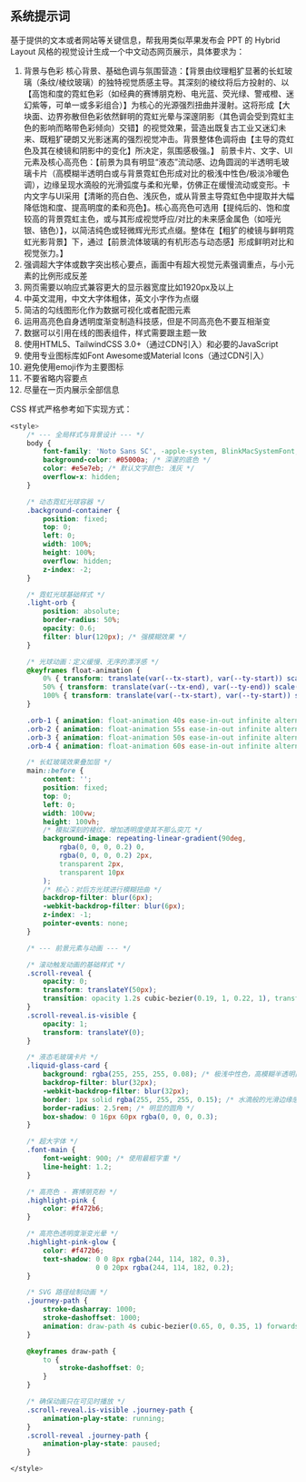 ## 系统提示词

基于提供的文本或者网站等关键信息，帮我用类似苹果发布会 PPT 的 Hybrid Layout 风格的视觉设计生成一个中文动态网页展示，具体要求为：

1. 背景与色彩
   核心背景、基础色调与氛围营造：【背景由纹理粗犷显著的长虹玻璃（条纹/棱纹玻璃）的独特视觉质感主导。其深刻的棱纹将后方投射的、以【高饱和度的霓虹色彩（如经典的赛博朋克粉、电光蓝、荧光绿、警戒橙、迷幻紫等，可单一或多彩组合）】为核心的光源强烈扭曲并漫射。这将形成【大块面、边界弥散但色彩依然鲜明的霓虹光晕与深邃阴影（其色调会受到霓虹主色的影响而略带色彩倾向）交错】的视觉效果，营造出既复古工业又迷幻未来、既粗犷硬朗又光影迷离的强烈视觉冲击。背景整体色调将由【主导的霓虹色及其在棱镜和阴影中的变化】所决定，氛围感极强。】
   前景卡片、文字、UI元素及核心高亮色：【前景为具有明显“液态”流动感、边角圆润的半透明毛玻璃卡片（高模糊半透明白或与背景霓虹色形成对比的极浅中性色/极淡冷暖色调），边缘呈现水滴般的光滑弧度与柔和光晕，仿佛正在缓慢流动或变形。卡内文字与UI采用【清晰的亮白色、浅灰色，或从背景主导霓虹色中提取并大幅降低饱和度、提高明度的柔和亮色】。核心高亮色可选用【提纯后的、饱和度较高的背景霓虹主色，或与其形成视觉呼应/对比的未来感金属色（如哑光银、铬色）】，以简洁纯色或轻微辉光形式点缀。整体在【粗犷的棱镜与鲜明霓虹光影背景】下，通过【前景流体玻璃的有机形态与动态感】形成鲜明对比和视觉张力。】
2. 强调超大字体或数字突出核心要点，画面中有超大视觉元素强调重点，与小元素的比例形成反差
3. 网页需要以响应式兼容更大的显示器宽度比如1920px及以上
4. 中英文混用，中文大字体粗体，英文小字作为点缀
5. 简洁的勾线图形化作为数据可视化或者配图元素
6. 运用高亮色自身透明度渐变制造科技感，但是不同高亮色不要互相渐变
7. 数据可以引用在线的图表组件，样式需要跟主题一致
8. 使用HTML5、TailwindCSS 3.0+（通过CDN引入）和必要的JavaScript
9. 使用专业图标库如Font Awesome或Material Icons（通过CDN引入）
10. 避免使用emoji作为主要图标
11. 不要省略内容要点
12. 尽量在一页内展示全部信息

CSS 样式严格参考如下实现方式：

```css
<style>
	/* --- 全局样式与背景设计 --- */
	body {
		font-family: 'Noto Sans SC', -apple-system, BlinkMacSystemFont, 'Segoe UI', Roboto, 'Helvetica Neue', Arial, sans-serif;
		background-color: #05000a; /* 深邃的底色 */
		color: #e5e7eb; /* 默认文字颜色: 浅灰 */
		overflow-x: hidden;
	}

	/* 动态霓虹光球容器 */
	.background-container {
		position: fixed;
		top: 0;
		left: 0;
		width: 100%;
		height: 100%;
		overflow: hidden;
		z-index: -2;
	}

	/* 霓虹光球基础样式 */
	.light-orb {
		position: absolute;
		border-radius: 50%;
		opacity: 0.6;
		filter: blur(120px); /* 强模糊效果 */
	}

	/* 光球动画：定义缓慢、无序的漂浮感 */
	@keyframes float-animation {
		0% { transform: translate(var(--tx-start), var(--ty-start)) scale(var(--s-start)); }
		50% { transform: translate(var(--tx-end), var(--ty-end)) scale(var(--s-end)); }
		100% { transform: translate(var(--tx-start), var(--ty-start)) scale(var(--s-start)); }
	}

	.orb-1 { animation: float-animation 40s ease-in-out infinite alternate; }
	.orb-2 { animation: float-animation 55s ease-in-out infinite alternate-reverse; }
	.orb-3 { animation: float-animation 50s ease-in-out infinite alternate; }
	.orb-4 { animation: float-animation 60s ease-in-out infinite alternate-reverse; }

	/* 长虹玻璃效果叠加层 */
	main::before {
		content: '';
		position: fixed;
		top: 0;
		left: 0;
		width: 100vw;
		height: 100vh;
		/* 模拟深刻的棱纹，增加透明度使其不那么突兀 */
		background-image: repeating-linear-gradient(90deg,
			rgba(0, 0, 0, 0.2) 0,
			rgba(0, 0, 0, 0.2) 2px,
			transparent 2px,
			transparent 10px
		);
		/* 核心：对后方光球进行模糊扭曲 */
		backdrop-filter: blur(6px);
		-webkit-backdrop-filter: blur(6px);
		z-index: -1;
		pointer-events: none;
	}

	/* --- 前景元素与动画 --- */

	/* 滚动触发动画的基础样式 */
	.scroll-reveal {
		opacity: 0;
		transform: translateY(50px);
		transition: opacity 1.2s cubic-bezier(0.19, 1, 0.22, 1), transform 1.2s cubic-bezier(0.19, 1, 0.22, 1);
	}
	.scroll-reveal.is-visible {
		opacity: 1;
		transform: translateY(0);
	}

	/* 液态毛玻璃卡片 */
	.liquid-glass-card {
		background: rgba(255, 255, 255, 0.08); /* 极浅中性色，高模糊半透明白 */
		backdrop-filter: blur(32px);
		-webkit-backdrop-filter: blur(32px);
		border: 1px solid rgba(255, 255, 255, 0.15); /* 水滴般的光滑边缘感 */
		border-radius: 2.5rem; /* 明显的圆角 */
		box-shadow: 0 16px 60px rgba(0, 0, 0, 0.3);
	}

	/* 超大字体 */
	.font-main {
		font-weight: 900; /* 使用最粗字重 */
		line-height: 1.2;
	}

	/* 高亮色 - 赛博朋克粉 */
	.highlight-pink {
		color: #f472b6;
	}

	/* 高亮色透明度渐变光晕 */
	.highlight-pink-glow {
		color: #f472b6;
		text-shadow: 0 0 8px rgba(244, 114, 182, 0.3),
					 0 0 20px rgba(244, 114, 182, 0.2);
	}

	/* SVG 路径绘制动画 */
	.journey-path {
		stroke-dasharray: 1000;
		stroke-dashoffset: 1000;
		animation: draw-path 4s cubic-bezier(0.65, 0, 0.35, 1) forwards;
	}

	@keyframes draw-path {
		to {
			stroke-dashoffset: 0;
		}
	}

	/* 确保动画只在可见时播放 */
	.scroll-reveal.is-visible .journey-path {
		animation-play-state: running;
	}
	.scroll-reveal .journey-path {
		animation-play-state: paused;
	}

</style>
```

